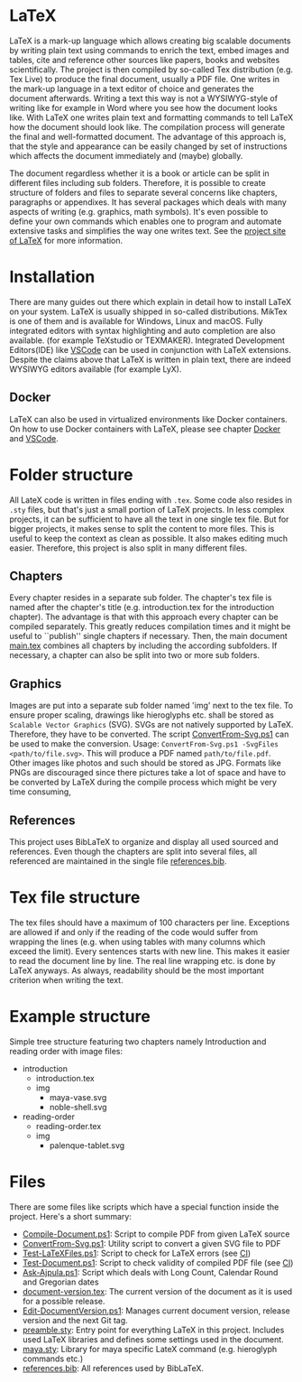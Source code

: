 # LaTeX
LaTeX is a mark-up language which allows creating big scalable documents by writing
plain text using commands to enrich the text, embed images and tables, cite and reference
other sources like papers, books and websites scientifically.
The project is then compiled by so-called Tex distribution (e.g. Tex Live) to produce the final
document, usually a PDF file.
One writes in the mark-up language in a text editor of choice and generates the document afterwards.
Writing a text this way is not a WYSIWYG-style of writing like for example in Word where you see 
how the document looks like.
With LaTeX one writes plain text and formatting commands to tell LaTeX how the document 
should look like.
The compilation process will generate the final and well-formatted document.
The advantage of this approach is, that the style and appearance can be easily changed by set 
of instructions which affects the document immediately and (maybe) globally.

The document regardless whether it is a book or article can be split in different files
including sub folders.
Therefore, it is possible to create structure of folders and files to separate several concerns
like chapters, paragraphs or appendixes.
It has several packages which deals with many aspects of writing (e.g. graphics, math symbols).
It's even possible to define your own commands which enables one to program and automate
extensive tasks and simplifies the way one writes text.
See the [project site of LaTeX](https://www.latex-project.org//) for more information.

# Installation
There are many guides out there which explain in detail how to install LaTeX on your system.
LaTeX is usually shipped in so-called distributions.
MikTex is one of them and is available for Windows, Linux and macOS.
Fully integrated editors with syntax highlighting and auto completion are also available.
(for example TeXstudio or TEXMAKER).
Integrated Development Editors(IDE) like [VSCode](vscode.md) can be used in conjunction with LaTeX extensions.
Despite the claims above that LaTeX is written in plain text, there are indeed WYSIWYG editors
available (for example LyX).

## Docker
LaTeX can also be used in virtualized environments like Docker containers.
On how to use Docker containers with LaTeX, 
please see chapter [Docker](../container/README.md) and [VSCode](vscode.md).

# Folder structure
All LateX code is written in files ending with `.tex`.
Some code also resides in `.sty` files, but that's just a small portion of LaTeX projects.
In less complex projects, it can be sufficient to have all the text in one single tex file.
But for bigger projects, it makes sense to split the content to more files.
This is useful to keep the context as clean as possible.
It also makes editing much easier.
Therefore, this project is also split in many different files.

## Chapters
Every chapter resides in a separate sub folder.
The chapter's tex file is named after the chapter's title 
(e.g. introduction.tex for the introduction chapter).
The advantage is that with this approach every chapter can be compiled separately. 
This greatly reduces compilation times and it might be useful to ``publish'' 
single chapters if necessary.
Then, the main document [main.tex](../main.tex) combines all chapters by 
including the according subfolders.
If necessary, a chapter can also be split into two or more sub folders.

## Graphics
Images are put into a separate sub folder named 'img' next to the tex file.
To ensure proper scaling, drawings like hieroglyphs etc. shall be stored as 
`Scalable Vector Graphics` (SVG).
SVGs are not natively supported by LaTeX.
Therefore, they have to be converted.
The script [ConvertFrom-Svg.ps1](../ConvertFrom-Svg.ps1) can be used to make the conversion.
Usage: `ConvertFrom-Svg.ps1 -SvgFiles <path/to/file.svg>`. 
This will produce a PDF named `path/to/file.pdf`.
Other images like photos and such should be stored as JPG.
Formats like PNGs are discouraged since there pictures take a lot of space and 
have to be converted by LaTeX during the compile process which might be very time consuming,

## References
This project uses BibLaTeX to organize and display all used sourced and references.
Even though the chapters are split into several files, all referenced are maintained in 
the single file [references.bib](../references.bib).

# Tex file structure
The tex files should have a maximum of 100 characters per line.
Exceptions are allowed if and only if the reading of the code would suffer from wrapping the 
lines (e.g. when using tables with many columns which exceed the limit).
Every sentences starts with  new line.
This makes it easier to read the document line by line.
The real line wrapping etc. is done by LaTeX anyways.
As always, readability should be the most important criterion when writing the text.

# Example structure
Simple tree structure featuring two chapters namely Introduction and reading order with image files:
* introduction
   * introduction.tex
   * img
      * maya-vase.svg
      * noble-shell.svg
* reading-order
   * reading-order.tex
   * img
      * palenque-tablet.svg

# Files
There are some files like scripts which have a special function inside the project.
Here's a short summary:
* [Compile-Document.ps1](Compile-Document.ps1): Script to compile PDF from given LaTeX source
* [ConvertFrom-Svg.ps1](../ConvertFrom-Svg.ps1): Utility script to convert a given SVG file to PDF
* [Test-LaTeXFiles.ps1](../Test-LaTeXFiles.ps1): Script to check for LaTeX errors 
  (see [CI](continuous-integration))
* [Test-Document.ps1](../Test-Document.ps1): Script to check validity of compiled PDF file
  (see [CI](continuous-integration))
* [Ask-Ajpula.ps1](../Ask-Ajpula.ps1): Script which deals with Long Count, Calendar Round and Gregorian dates
* [document-version.tex](../document-version.tex): 
  The current version of the document as it is used for a possible release.
* [Edit-DocumentVersion.ps1](../Edit-DocumentVersion.ps1): 
  Manages current document version, release version and the next Git tag.
* [preamble.sty](../preamble.sty): Entry point for everything LaTeX in this project. 
  Includes used LaTeX libraries and defines some settings used in the document.
* [maya.sty](../maya.sty): Library for maya specific LateX command (e.g. hieroglyph commands etc.)
* [references.bib](../references.bib): All references used by BibLaTeX.